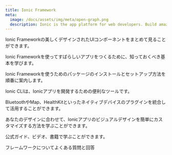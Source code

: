 ```yaml
---
title: Ionic Framework
meta:
  image: /docs/assets/img/meta/open-graph.png
  description: Ionic is the app platform for web developers. Build amazing mobile, web, and desktop apps all with one shared code base and open web standards
---
```


<docs-cards>
  <docs-card header="コンポーネント" href="/docs/components" img="/docs/assets/icons/feature-guide-components-icon.png">
    <p>Ionic Frameworkの美しくデザインされたUIコンポーネントをまとめて見ることができます。</p>
  </docs-card>

  <docs-card header="紹介" href="/docs/intro" icon="/docs/assets/icons/guide-introduction-icon.png">
    <p>Ionic Frameworkを使ってすばらしいアプリをつくるために、知っておくべき基本を学びます。</p>
  </docs-card>

  <docs-card header="インストール" href="/docs/installation/cli" icon="/docs/assets/icons/guide-installation-icon.png">
    <p>Ionic Frameworkを使うためのパッケージのインストールとセットアップ方法を順番に案内します。</p>
  </docs-card>

  <docs-card header="CLI" href="/docs/cli" icon="/docs/assets/icons/guide-cli-icon.png">
    <p>Ionic CLIは、Ionicアプリを開発するための便利なツールです。</p>
  </docs-card>

  <docs-card header="ネイティブ" href="/docs/native" icon="/docs/assets/icons/guide-nativeapis-icon.png">
    <p>BluetoothやMap、HealthKitといったネイティブデバイスのプラグインを統合して活用することができます。</p>
  </docs-card>

  <docs-card header="テーマのカスタマイズ" href="/docs/theming/basics" icon="/docs/assets/icons/guide-theming-icon.png">
    <p>あなたのデザインに合わせて、Ionicアプリのビジュアルデザインを簡単にカスタマイズする方法を学ぶことができます。</p>
  </docs-card>

  <docs-card header="リソース" href="/docs/developer-resources/books" icon="/docs/assets/icons/guide-resources-icon.png">
    <p>公式ガイド、ビデオ、書籍で学ぶことができます。</p>
  </docs-card>

  <docs-card header="よくある質問" href="/docs/faq/glossary" icon="/docs/assets/icons/guide-faq-icon.png">
    <p>フレームワークについてよくある質問と回答</p>
  </docs-card>
</docs-cards>
